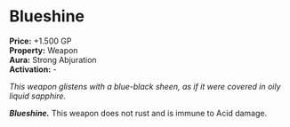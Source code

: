 # Blueshine

**Price:** +1.500 GP  
**Property:** Weapon  
**Aura:** Strong Abjuration  
**Activation:** -

*This weapon glistens with a blue-black sheen, as if it were covered in oily liquid sapphire.*

***Blueshine.*** This weapon does not rust and is immune to Acid damage.